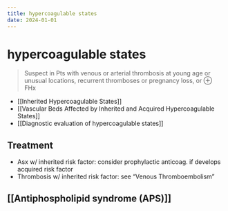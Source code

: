 ```yaml
---
title: hypercoagulable states
date: 2024-01-01
---
```


# hypercoagulable states
> Suspect in Pts with venous or arterial thrombosis at young age or unusual locations, recurrent thromboses or pregnancy loss, or ⊕ FHx
* [[Inherited Hypercoagulable States]]
* [[Vascular Beds Affected by Inherited and Acquired Hypercoagulable States]]
* [[Diagnostic evaluation of hypercoagulable states]]

## Treatment
* Asx w/ inherited risk factor:
	consider prophylactic anticoag.
	if develops acquired risk factor
* Thrombosis w/ inherited risk factor: see “Venous Thromboembolism”

## [[Antiphospholipid syndrome (APS)]]
